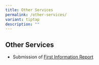 ```yaml
---
title: Other Services
permalink: /other-services/
variant: tiptap
description: ""
---
```

<h2>Other Services</h2>
<p></p>
<ul data-tight="true" class="tight">
<li>
<p>Submission of<strong> </strong><a href="https://form.gov.sg/5fd6e9961e9fb00011952390" rel="noopener noreferrer nofollow" target="_blank">First Information Report</a>
</p>
</li>
</ul>
<p></p>